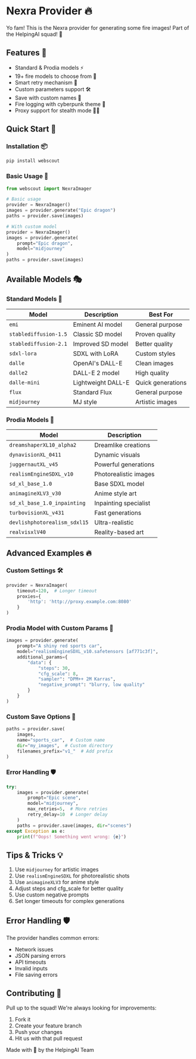 # Nexra Provider 🔥

Yo fam! This is the Nexra provider for generating some fire images! Part of the HelpingAI squad! 👑

## Features 💪
- Standard & Prodia models ⚡
- 19+ fire models to choose from 🎨
- Smart retry mechanism 🔄
- Custom parameters support 🛠️
- Save with custom names 💾
- Fire logging with cyberpunk theme 🌟
- Proxy support for stealth mode 🕵️‍♂️

## Quick Start 🚀

### Installation 📦
```bash
pip install webscout
```

### Basic Usage 💫

```python
from webscout import NexraImager

# Basic usage
provider = NexraImager()
images = provider.generate("Epic dragon")
paths = provider.save(images)

# With custom model
provider = NexraImager()
images = provider.generate(
    prompt="Epic dragon",
    model="midjourney"
)
paths = provider.save(images)
```

## Available Models 🎭

### Standard Models 🌟
| Model | Description | Best For |
|-------|-------------|----------|
| `emi` | Eminent AI model | General purpose |
| `stablediffusion-1.5` | Classic SD model | Proven quality |
| `stablediffusion-2.1` | Improved SD model | Better quality |
| `sdxl-lora` | SDXL with LoRA | Custom styles |
| `dalle` | OpenAI's DALL-E | Clean images |
| `dalle2` | DALL-E 2 model | High quality |
| `dalle-mini` | Lightweight DALL-E | Quick generations |
| `flux` | Standard Flux | General purpose |
| `midjourney` | MJ style | Artistic images |

### Prodia Models 🚀
| Model | Description |
|-------|-------------|
| `dreamshaperXL10_alpha2` | Dreamlike creations |
| `dynavisionXL_0411` | Dynamic visuals |
| `juggernautXL_v45` | Powerful generations |
| `realismEngineSDXL_v10` | Photorealistic images |
| `sd_xl_base_1.0` | Base SDXL model |
| `animagineXLV3_v30` | Anime style art |
| `sd_xl_base_1.0_inpainting` | Inpainting specialist |
| `turbovisionXL_v431` | Fast generations |
| `devlishphotorealism_sdxl15` | Ultra-realistic |
| `realvisxlV40` | Reality-based art |

## Advanced Examples 🔥

### Custom Settings 🛠️
```python
provider = NexraImager(
    timeout=120,  # Longer timeout
    proxies={
        'http': 'http://proxy.example.com:8080'
    }
)
```

### Prodia Model with Custom Params 📸
```python
images = provider.generate(
    prompt="A shiny red sports car",
    model="realismEngineSDXL_v10.safetensors [af771c3f]",
    additional_params={
        "data": {
            "steps": 30,
            "cfg_scale": 8,
            "sampler": "DPM++ 2M Karras",
            "negative_prompt": "blurry, low quality"
        }
    }
)
```

### Custom Save Options 💾
```python
paths = provider.save(
    images,
    name="sports_car",  # Custom name
    dir="my_images",  # Custom directory
    filenames_prefix="v1_"  # Add prefix
)
```

### Error Handling 🛡️
```python
try:
    images = provider.generate(
        prompt="Epic scene",
        model="midjourney",
        max_retries=5,  # More retries
        retry_delay=10  # Longer delay
    )
    paths = provider.save(images, dir="scenes")
except Exception as e:
    print(f"Oops! Something went wrong: {e}")
```

## Tips & Tricks 💡

1. Use `midjourney` for artistic images
2. Use `realismEngineSDXL` for photorealistic shots
3. Use `animagineXLV3` for anime style
4. Adjust steps and cfg_scale for better quality
5. Use custom negative prompts
6. Set longer timeouts for complex generations

## Error Handling 🛡️

The provider handles common errors:
- Network issues
- JSON parsing errors
- API timeouts
- Invalid inputs
- File saving errors

## Contributing 🤝

Pull up to the squad! We're always looking for improvements:
1. Fork it
2. Create your feature branch
3. Push your changes
4. Hit us with that pull request

Made with 💖 by the HelpingAI Team
